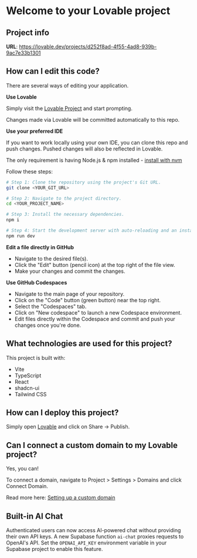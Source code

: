 # Welcome to your Lovable project

## Project info

**URL**: https://lovable.dev/projects/d252f8ad-4f55-4ad8-939b-9ac7e33b1301

## How can I edit this code?

There are several ways of editing your application.

**Use Lovable**

Simply visit the [Lovable Project](https://lovable.dev/projects/d252f8ad-4f55-4ad8-939b-9ac7e33b1301) and start prompting.

Changes made via Lovable will be committed automatically to this repo.

**Use your preferred IDE**

If you want to work locally using your own IDE, you can clone this repo and push changes. Pushed changes will also be reflected in Lovable.

The only requirement is having Node.js & npm installed - [install with nvm](https://github.com/nvm-sh/nvm#installing-and-updating)

Follow these steps:

```sh
# Step 1: Clone the repository using the project's Git URL.
git clone <YOUR_GIT_URL>

# Step 2: Navigate to the project directory.
cd <YOUR_PROJECT_NAME>

# Step 3: Install the necessary dependencies.
npm i

# Step 4: Start the development server with auto-reloading and an instant preview.
npm run dev
```

**Edit a file directly in GitHub**

- Navigate to the desired file(s).
- Click the "Edit" button (pencil icon) at the top right of the file view.
- Make your changes and commit the changes.

**Use GitHub Codespaces**

- Navigate to the main page of your repository.
- Click on the "Code" button (green button) near the top right.
- Select the "Codespaces" tab.
- Click on "New codespace" to launch a new Codespace environment.
- Edit files directly within the Codespace and commit and push your changes once you're done.

## What technologies are used for this project?

This project is built with:

- Vite
- TypeScript
- React
- shadcn-ui
- Tailwind CSS

## How can I deploy this project?

Simply open [Lovable](https://lovable.dev/projects/d252f8ad-4f55-4ad8-939b-9ac7e33b1301) and click on Share -> Publish.

## Can I connect a custom domain to my Lovable project?

Yes, you can!

To connect a domain, navigate to Project > Settings > Domains and click Connect Domain.

Read more here: [Setting up a custom domain](https://docs.lovable.dev/tips-tricks/custom-domain#step-by-step-guide)

## Built-in AI Chat

Authenticated users can now access AI-powered chat without providing their own API keys. A new Supabase function `ai-chat` proxies requests to OpenAI's API. Set the `OPENAI_API_KEY` environment variable in your Supabase project to enable this feature.
